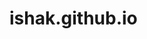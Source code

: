 # ishak.github.io


<html>
<head>
  <title>ishak sdn</title>
</head>

<body>

</body>
  
  
</html>
